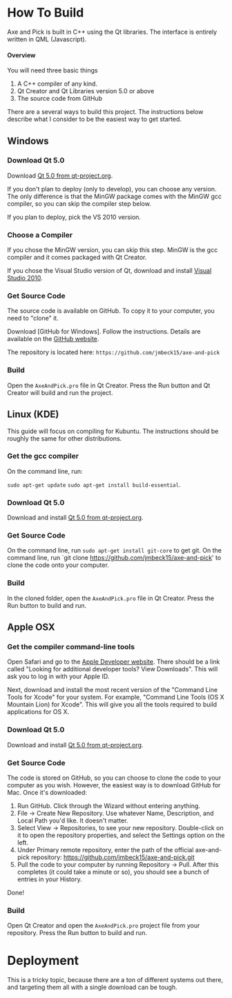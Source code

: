 How To Build
=================
Axe and Pick is built in C++ using the Qt libraries. The interface is entirely written in QML (Javascript).

#### Overview

You will need three basic things

  1. A C++ compiler of any kind.
  2. Qt Creator and Qt Libraries version 5.0 or above
  3. The source code from GitHub

There are a several ways to build this project. The instructions below describe what I consider to be the easiest way to get started.


Windows
------------

### Download Qt 5.0

Download [Qt 5.0 from qt-project.org][1].

If you don't plan to deploy (only to develop), you can choose any version. The only difference is that the MinGW package comes with the MinGW gcc compiler, so you can skip the compiler step below.

If you plan to deploy, pick the VS 2010 version.

### Choose a Compiler

If you chose the MinGW version, you can skip this step. MinGW is the gcc compiler and it comes packaged with Qt Creator.

If you chose the Visual Studio version of Qt, download and install [Visual Studio 2010][2].

### Get Source Code

The source code is available on GitHub. To copy it to your computer, you need to "clone" it.

Download [GitHub for Windows]. Follow the instructions. Details are available on the [GitHub website][5].

The repository is located here: `https://github.com/jmbeck15/axe-and-pick`

### Build

Open the `AxeAndPick.pro` file in Qt Creator. Press the Run button and Qt Creator will build and run the project.


Linux (KDE)
------------

This guide will focus on compiling for Kubuntu. The instructions should be roughly the same for other distributions.

### Get the gcc compiler

On the command line, run:

`sudo apt-get update`
`sudo apt-get install build-essential`.

### Download Qt 5.0

Download and install [Qt 5.0 from qt-project.org][1].

### Get Source Code

On the command line, run `sudo apt-get install git-core` to get git.
On the command line, run `git clone https://github.com/jmbeck15/axe-and-pick' to clone the code onto your computer.

### Build
In the cloned folder, open the `AxeAndPick.pro` file in Qt Creator. Press the Run button to build and run.


Apple OSX
------------

### Get the compiler command-line tools
Open Safari and go to the [Apple Developer website][6]. There should be a link called "Looking for additional developer tools? View Downloads". This will ask you to log in with your Apple ID.

Next, download and install the most recent version of the "Command Line Tools for Xcode" for your system. For example, "Command Line Tools (OS X Mountain Lion) for Xcode". This will give you all the tools required to build applications for OS X.

### Download Qt 5.0
Download and install [Qt 5.0 from qt-project.org][1].

### Get Source Code
The code is stored on GitHub, so you can choose to clone the code to your computer as you wish. However, the easiest way is to download GitHub for Mac. Once it's downloaded:

1. Run GitHub. Click through the Wizard without entering anything.
2. File -> Create New Repository. Use whatever Name, Description, and Local Path you'd like. It doesn't matter.
3. Select View -> Repositories, to see your new repository. Double-click on it to open the repository properties, and select the Settings option on the left.
4. Under Primary remote repository, enter the path of the official axe-and-pick repository: https://github.com/jmbeck15/axe-and-pick.git
5. Pull the code to your computer by running Repository -> Pull. After this completes (it could take a minute or so), you should see a bunch of entries in your History.

Done!

### Build
Open Qt Creator and open the `AxeAndPick.pro` project file from your repository. Press the Run button to build and run.


Deployment
==========
This is a tricky topic, because there are a ton of different systems out there, and targeting them all with a single download can be tough.


[1]: http://qt-project.org/downloads "Qt Downloads"
[2]: http://www.microsoft.com/visualstudio/eng/downloads "Visual Studio Downloads"
[3]: http://windows.github.com/ "GitHub for Windows"
[4]: http://mac.github.com/ "GitHub for Mac"
[5]: https://github.com/ "GitHub"
[6]: https://developer.apple.com/xcode
